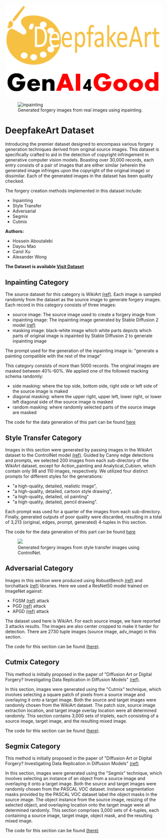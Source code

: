 

<img src="https://github.com/h-aboutalebi/DeepfakeArt/blob/main/images/logo.jpg" alt="logo" width="600" height="200">
<img src="https://github.com/h-aboutalebi/DeepfakeArt/blob/main/images/genai4good.png" alt="genai4good">

<figure class="image">
<img src="https://github.com/h-aboutalebi/DeepfakeArt/blob/main/images/inpainting.jpg" alt="inpainting">
<figcaption>Generated forgery images from real images using inpainting.</figcaption>
</figure>


# DeepfakeArt Dataset
Introducing the premier dataset designed to encompass various forgery generation techniques derived from original source images. This dataset is specifically crafted to aid in the detection of copyright infringement in generative computer vision models. Boasting over 30,000 records, each entry consists of a pair of images that are either similar (wherein the generated image infringes upon the copyright of the original image) or dissimilar. Each of the generated images in the dataset has been quality checked.

The forgery creation methods implemented in this dataset include:

- Inpainting
- Style Transfer
- Adversarial 
- Segmix
- Cutmix


**Authors:**

- Hossein Aboutalebi
- Dayou Mao
- Carol Xu
- Alexander Wong


**The Dataset is available [Visit Dataset](https://www.kaggle.com/datasets/danielmao2019/deepfakeart)**

## Inpainting Category

The source dataset for this category is WikiArt [(ref)](https://paperswithcode.com/paper/large-scale-classification-of-fine-art). Each image is sampled randomly from the dataset as the source image to generate forgery images. 
Each record in this category consists of three images: 

- source image: The source image used to create a forgery image from
- inpainting image: The inpainting image generated by Stable Diffusion 2 model [(ref)](https://huggingface.co/stabilityai/stable-diffusion-2-inpainting)
- masking image: black-white image which white parts depicts which parts of original image is inpainted by Stable Diffusion 2 to generate inpainting image

The prompt used for the generation of the inpainting image is: "generate a painting compatible with the rest of the image"

This category consists of more than 5000 records. The original images are masked between 40%-60%. We applied one of the followed macking schema randomly:

- side masking: where the top side, bottom side, right side or left side of the source image is maked
- diagonal masking: where the upper right, upper left, lower right, or lower left diagonal side of thw source image is masked
- random masking: where randomly selected parts of the source image are masked

The code for the data generation of this part can be found [here](https://github.com/h-aboutalebi/DeepfakeArt/blob/main/image_inpainting/main.py)

## Style Transfer Category

Images in this section were generated by passing images in the WikiArt dataset to the ControlNet model [(ref)](https://huggingface.co/lllyasviel/ControlNet). Guided by Canny edge detections and prompts, we selected 200 images from each sub-directory of the WikiArt dataset, except for Action_painting and Analytical_Cubism, which contain only 98 and 110 images, respectively. We utilized four distinct prompts for different styles for the generations:

- "a high-quality, detailed, realistic image", 
- "a high-quality, detailed, cartoon style drawing", 
- "a high-quality, detailed, oil painting"
- "a high-quality, detailed, pencil drawing". 

Each prompt was used for a quarter of the images from each sub-directory. Finally, generated outputs of poor quality were discarded, resulting in a total of 3,213 (original, edges, prompt, generated) 4-tuples in this section.


The code for the data generation of this part can be found [here](https://github.com/h-aboutalebi/DeepfakeArt/blob/main/main_style_transfer.py)

<figure class="image">
<img src="https://github.com/h-aboutalebi/DeepfakeArt/blob/main/images/style.jpg">
<figcaption>Generated forgery images from style transfer images using ControlNet.</figcaption>
</figure>

## Adversarial Category 

Images in this section were produced using RobustBench [(ref)](https://robustbench.github.io/) and torchattack [(ref)](https://adversarial-attacks-pytorch.readthedocs.io/en/latest/attacks.html) libraries. Here we used a ResNet50 model trained on ImageNet against:

- FGSM [(ref)](https://arxiv.org/abs/1412.6572) attack 
- PGD [(ref)](https://arxiv.org/pdf/1706.06083.pdf) attack
- APGD [(ref)](https://arxiv.org/pdf/2003.01690.pdf) attack

The dataset used here is WikiArt. For each source image, we have reported 3 attacks results. The images are also center cropped to make it harder for detection. There are 2730 tuple images (source image, adv_image) in this section.

The code for this section can be found [(here)](https://github.com/h-aboutalebi/DeepfakeArt/blob/main/adv_image/main.py).

## Cutmix Category

This method is initially proposed in the paper of "Diffusion Art or Digital Forgery? Investigating Data Replication in Diffusion Models" [(ref)](https://arxiv.org/abs/2212.03860).

In this section, images were generated using the "Cutmix" technique, which involves selecting a square patch of pixels from a source image and overlaying it onto a target image. Both the source and target images were randomly chosen from the WikiArt dataset. The patch size, source image extraction location, and target image overlay location were all determined randomly. This section contains 3,000 sets of triplets, each consisting of a source image, target image, and the resulting mixed image.


The code for this section can be found [(here)](https://github.com/h-aboutalebi/DeepfakeArt/blob/main/main_Cutmix.py).

## Segmix Category

This method is initially proposed in the paper of "Diffusion Art or Digital Forgery? Investigating Data Replication in Diffusion Models" [(ref)](https://arxiv.org/abs/2212.03860)

In this section, images were generated using the "Segmix" technique, which involves selecting an instance of an object from a source image and overlaying it onto a target image. Both the source and target images were randomly chosen from the PASCAL VOC dataset. Instance segmentation masks provided by the PASCAL VOC dataset label the object masks in the source image. The object instance from the source image, resizing of the selected object, and overlaying location onto the target image were all determined randomly. This section comprises 3,000 sets of 4-tuples, each containing a source image, target image, object mask, and the resulting mixed image.

The code for this section can be found [(here)](https://github.com/h-aboutalebi/DeepfakeArt/blob/main/main_Segmix.py)
